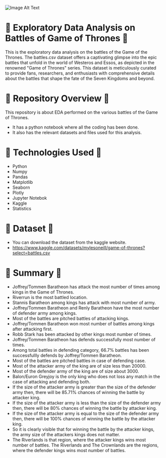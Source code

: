 ![Image Alt Text](https://i.postimg.cc/nh03JXtN/Battles-of-Game-of-Thrones-image.jpg)

# 🌷  Exploratory Data Analysis on Battles of Game of Thrones  🌷
This is the exploratory data analysis on the battles of the Game of the Thrones. The battles.csv dataset offers a captivating glimpse into the epic battles that unfold in the world of Westeros and Essos, as depicted in the renowned "Game of Thrones" series. This dataset is meticulously curated to provide fans, researchers, and enthusiasts with comprehensive details about the battles that shape the fate of the Seven Kingdoms and beyond.

# 🌷  Repository Overview  🌷
This repository is about EDA performed on the various battles of the Game of Thrones.
   - It has a python notebook where all the coding has been done.
   - It also has the relevant datasets and files used for this analysis.

# 🌷  Technologies Used  🌷
* Python
* Numpy
* Pandas
* Matplotlib
* Seaborn
* Plotly
* Jupyter Notebok
* Kaggle
* Statistics

# 🌷  Dataset  🌷
* You can download the dataset from the kaggle website.
* https://www.kaggle.com/datasets/mylesoneill/game-of-thrones?select=battles.csv

# 🌷  Summary  🌷
* Joffrey/Tommen Baratheon has attack the most number of times among kings in the Game of Thrones.
* Riverrun is the most battled location.
* Stannis Baratheon among kings has attack with most number of army.
* Joffrey/Tommen Baratheon and Renly Baratheon have the most number of defender army among kings.
* Most of the battles are pitched battles of attacking kings.
* Joffrey/Tommen Baratheon won most number of battles among kings after attacking first.
* Robb Stark has been attacked by other kings most number of times.
* Joffrey/Tommen Baratheon has defends successfully most number of times.
* Among total battles in defending category, 66.7% battles has been successfullly defends by Joffrey/Tommen Baratheon.
* Most of the battles are pitched battles in case of defending case.
* Most of the attacker army of the king are of size less than 20000.
* Most of the defender army of the king are of size about 3000.
* Balon/Euron Greyjoy is the only king who does not loss any match in the case of attacking and defending both.
* If the size of the attacker army is greater than the size of the defender army then, there will be 85.71% chances of winning the battle by attacker king.
* If the size of the attacker army is less than the size of the defender army then, there will be 80% chances of winning the battle by attacker king.
* If the size of the attacker army is equal to the size of the defender army then, there will be 100% chances of winning the battle by the attacker king.
* So it is clearly visible that for winning the battle by the attacker kings, the army size of the attackers kings does not matter.
* The Riverlands is that region, where the attacker kings wins most number of battles.
The Riverlands and The Crownlands are the regions, where the defender kings wins most number of battles.
